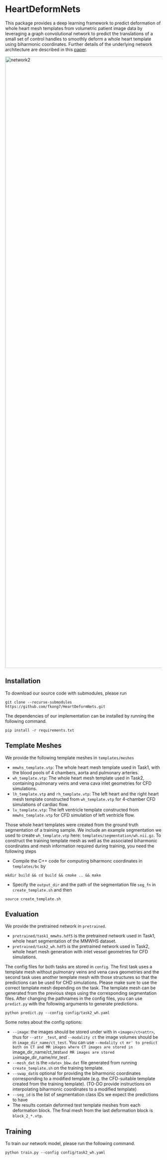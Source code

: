 # HeartDeformNets

This package provides a deep learning framework to predict deformation of whole heart mesh templates from volumetric patient image data by leveraging a graph convolutional network to predict the translations of a small set of control handles to smoothly deform a whole heart template using biharmonic coordinates. Further details of the underlying network architecture are described in this [paper](https://doi.org/10.1109/TMI.2022.3219284).

<img width="1961" alt="network2" src="https://user-images.githubusercontent.com/31931939/184846001-eb3b9442-ae46-4152-a3dc-791e1ccdf946.png">


## Installation
To download our source code with submodules, please run 
```
git clone --recurse-submodules https://github.com/fkong7/HeartDeformNets.git
```
The dependencies of our implementation can be installed by running the following command.
```
pip install -r requirements.txt
```
## Template Meshes

We provide the following template meshes in `templates/meshes`
- `mmwhs_template.vtp`: The whole heart mesh template used in Task1, with the blood pools of 4 chambers, aorta and pulmonary arteries.
- `wh_template.vtp`: The whole heart mesh template used in Task2, containing pulmonary veins and vena cava inlet geometries for CFD simulations. 
- `lh_template.vtp` and  `rh_template.vtp`: The left heart and the right heart mesh template constructed from `wh_template.vtp` for 4-chamber CFD simulations of cardiac flow.
- `lv_template.vtp`: The left ventricle template constructed from `mmwhs_template.vtp` for CFD simulation of left ventricle flow. 

Those whole heart templates were created from the ground truth segmentation of a training sample. We include an example segmentation we used to create `wh_template.vtp` here: `templates/segmentation/wh.nii.gz`. To construct the training template mesh as well as the associated biharmonic coordinates and mesh information required during training, you need the following steps

- Compile the C++ code for computing biharmonc coordinates in `templates/bc` by 
```
mkdir build && cd build && cmake .. && make
```
- Specify the `output_dir` and the path of the segmentation file `seg_fn` in `create_template.sh` and then 
```
source create_template.sh
```

## Evaluation

We provide the pretrained network in `pretrained`. 
- `pretrained/task1_mmwhs.hdf5` is the pretrained network used in Task1, whole heart segmentation of the MMWHS dataset. 
- `pretrained/task2_wh.hdf5` is the pretrained network used in Task2, whole heart mesh generation with inlet vessel geometries for CFD simulations. 

The config files for both tasks are stored in `config`. The first task uses a template mesh without pulmonary veins and vena cava geometries and the second task uses another template mesh with those structures so that the predictions can be used for CHD simulations. Please make sure to use the correct template mesh depending on the task. The template mesh can be generated from the previous steps using the corresponding segmentation files. After changing the pathnames in the config files, you can use `predict.py` with the following arguments to generate predictions. 
```
python predict.py --config config/task2_wh.yaml
```

Some notes about the config options:
- `--image`: the images should be stored under with in `<image>/ct<attr>`, thus for `--attr _test`, and `--modality ct` the image volumes should be in `image_dir_name/ct_test`. You can use `--modality ct mr' to predict both on CT and MR images where CT images are stored in `image_dir_name/ct_test` and MR images are stored in `image_dir_name/mr_test`.
- `--mesh_dat` is the `<date>_bbw.dat` file generated from running `create_template.sh` on the training template.
- `--swap_dat`is optional for providing the biharmonic coordinates corresponding to a modified template (e.g. the CFD-suitable template created from the training template). (TO-DO provide instructions on interpolating biharmonic coordinates to a modified template)
- `--seg_id` is the list of segmentation class IDs we expect the predictions to have
- The results contain deformed test template meshes from each deformation block. The final mesh from the last deformation block is `block_2_*.vtp`.

## Training

To train our network model, please run the following command.
```
python train.py --config config/task2_wh.yaml
 ```
